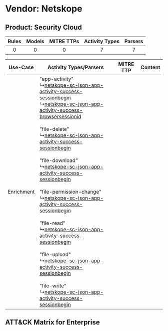 Vendor: Netskope
================
Product: Security Cloud
-----------------------
| Rules | Models | MITRE TTPs | Activity Types | Parsers |
|:-----:|:------:|:----------:|:--------------:|:-------:|
|   0   |   0    |     0      |       7        |    7    |

|  Use-Case  | Activity Types/Parsers    | MITRE TTP | Content    |
|:----------:| ---- | --------- | ---- |
| Enrichment |  "app-activity"<br> ↳[netskope-sc-json-app-activity-success-sessionbegin](Ps/pC_netskopescjsonappactivitysuccesssessionbegin.md)<br> ↳[netskope-sc-json-app-activity-success-browsersessionid](Ps/pC_netskopescjsonappactivitysuccessbrowsersessionid.md)<br><br> "file-delete"<br> ↳[netskope-sc-json-app-activity-success-sessionbegin](Ps/pC_netskopescjsonappactivitysuccesssessionbegin.md)<br><br> "file-download"<br> ↳[netskope-sc-json-app-activity-success-sessionbegin](Ps/pC_netskopescjsonappactivitysuccesssessionbegin.md)<br><br> "file-permission-change"<br> ↳[netskope-sc-json-app-activity-success-sessionbegin](Ps/pC_netskopescjsonappactivitysuccesssessionbegin.md)<br><br> "file-read"<br> ↳[netskope-sc-json-app-activity-success-sessionbegin](Ps/pC_netskopescjsonappactivitysuccesssessionbegin.md)<br><br> "file-upload"<br> ↳[netskope-sc-json-app-activity-success-sessionbegin](Ps/pC_netskopescjsonappactivitysuccesssessionbegin.md)<br><br> "file-write"<br> ↳[netskope-sc-json-app-activity-success-sessionbegin](Ps/pC_netskopescjsonappactivitysuccesssessionbegin.md)<br> |    | [](RM/r_m_netskope_security_cloud_Enrichment.md) |

ATT&CK Matrix for Enterprise
----------------------------
